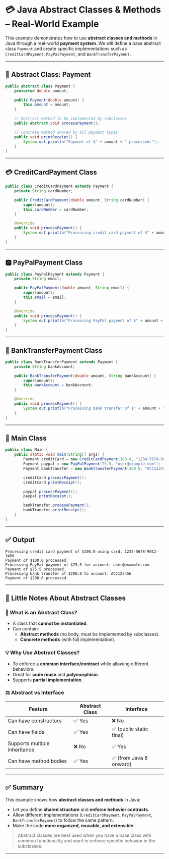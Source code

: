 # 💳 Java Abstract Classes & Methods – Real-World Example

This example demonstrates how to use **abstract classes and methods** in Java through a real-world **payment system**. We will define a base abstract class `Payment` and create specific implementations such as `CreditCardPayment`, `PayPalPayment`, and `BankTransferPayment`.

---

## 🧱 Abstract Class: Payment

```java
public abstract class Payment {
    protected double amount;

    public Payment(double amount) {
        this.amount = amount;
    }

    // Abstract method to be implemented by subclasses
    public abstract void processPayment();

    // Concrete method shared by all payment types
    public void printReceipt() {
        System.out.println("Payment of $" + amount + " processed.");
    }
}
```

---

## 💳 CreditCardPayment Class

```java
public class CreditCardPayment extends Payment {
    private String cardNumber;

    public CreditCardPayment(double amount, String cardNumber) {
        super(amount);
        this.cardNumber = cardNumber;
    }

    @Override
    public void processPayment() {
        System.out.println("Processing credit card payment of $" + amount + " using card: " + cardNumber);
    }
}
```

---

## 🅿️ PayPalPayment Class

```java
public class PayPalPayment extends Payment {
    private String email;

    public PayPalPayment(double amount, String email) {
        super(amount);
        this.email = email;
    }

    @Override
    public void processPayment() {
        System.out.println("Processing PayPal payment of $" + amount + " for account: " + email);
    }
}
```

---

## 🏦 BankTransferPayment Class

```java
public class BankTransferPayment extends Payment {
    private String bankAccount;

    public BankTransferPayment(double amount, String bankAccount) {
        super(amount);
        this.bankAccount = bankAccount;
    }

    @Override
    public void processPayment() {
        System.out.println("Processing bank transfer of $" + amount + " to account: " + bankAccount);
    }
}
```

---

## 🚀 Main Class

```java
public class Main {
    public static void main(String[] args) {
        Payment creditCard = new CreditCardPayment(100.0, "1234-5678-9012-3456");
        Payment paypal = new PayPalPayment(75.5, "user@example.com");
        Payment bankTransfer = new BankTransferPayment(200.0, "ACC123456");

        creditCard.processPayment();
        creditCard.printReceipt();

        paypal.processPayment();
        paypal.printReceipt();

        bankTransfer.processPayment();
        bankTransfer.printReceipt();
    }
}
```

---

## ✅ Output

```
Processing credit card payment of $100.0 using card: 1234-5678-9012-3456
Payment of $100.0 processed.
Processing PayPal payment of $75.5 for account: user@example.com
Payment of $75.5 processed.
Processing bank transfer of $200.0 to account: ACC123456
Payment of $200.0 processed.
```

---

## 📘 Little Notes About Abstract Classes

### 🧠 What is an Abstract Class?
- A class that **cannot be instantiated**.
- Can contain:
    - **Abstract methods** (no body, must be implemented by subclasses).
    - **Concrete methods** (with full implementation).

### 💡 Why Use Abstract Classes?
- To enforce a **common interface/contract** while allowing different behaviors.
- Great for **code reuse** and **polymorphism**.
- Supports **partial implementation**.

### ⚖️ Abstract vs Interface
| Feature                | Abstract Class                | Interface                  |
|------------------------|-------------------------------|----------------------------|
| Can have constructors  | ✅ Yes                        | ❌ No                      |
| Can have fields        | ✅ Yes                        | ✅ (public static final)   |
| Supports multiple inheritance | ❌ No                | ✅ Yes                     |
| Can have method bodies | ✅ Yes                        | ✅ (from Java 8 onward)    |

---

## ✅ Summary

This example shows how **abstract classes and methods** in Java:

- Let you define **shared structure** and **enforce behavior contracts**.
- Allow different implementations (`CreditCardPayment`, `PayPalPayment`, `BankTransferPayment`) to follow the same pattern.
- Make the code **more organized, reusable, and extensible**.

> Abstract classes are best used when you have a base class with common functionality and want to enforce specific behavior in the subclasses.

---
